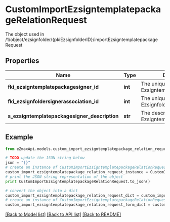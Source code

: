 # CustomImportEzsigntemplatepackageRelationRequest

The object used in /1/object/ezsignfolder/{pkiEzsignfolderID}/importEzsigntemplatepackage Request

## Properties
Name | Type | Description | Notes
------------ | ------------- | ------------- | -------------
**fki_ezsigntemplatepackagesigner_id** | **int** | The unique ID of the Ezsigntemplatepackagesigner | [optional] 
**fki_ezsignfoldersignerassociation_id** | **int** | The unique ID of the Ezsignfoldersignerassociation | 
**s_ezsigntemplatepackagesigner_description** | **str** | The description of the Ezsigntemplatepackagesigner | [optional] 

## Example

```python
from eZmaxApi.models.custom_import_ezsigntemplatepackage_relation_request import CustomImportEzsigntemplatepackageRelationRequest

# TODO update the JSON string below
json = "{}"
# create an instance of CustomImportEzsigntemplatepackageRelationRequest from a JSON string
custom_import_ezsigntemplatepackage_relation_request_instance = CustomImportEzsigntemplatepackageRelationRequest.from_json(json)
# print the JSON string representation of the object
print CustomImportEzsigntemplatepackageRelationRequest.to_json()

# convert the object into a dict
custom_import_ezsigntemplatepackage_relation_request_dict = custom_import_ezsigntemplatepackage_relation_request_instance.to_dict()
# create an instance of CustomImportEzsigntemplatepackageRelationRequest from a dict
custom_import_ezsigntemplatepackage_relation_request_form_dict = custom_import_ezsigntemplatepackage_relation_request.from_dict(custom_import_ezsigntemplatepackage_relation_request_dict)
```
[[Back to Model list]](../README.md#documentation-for-models) [[Back to API list]](../README.md#documentation-for-api-endpoints) [[Back to README]](../README.md)


